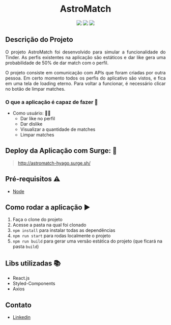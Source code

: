 <h1 align="center"> AstroMatch </h1>

<p align="center"><img src="https://img.shields.io/static/v1?label=react&message=framework&color=blue&style=flat&logo=REACT"/>
<img src="https://img.shields.io/static/v1?label=styled-components&message=lib&color=pink&style=flat&logo=STYLED-COMPONENTS"/>
<img src="https://img.shields.io/static/v1?label=axios&message=lib&color=black&style=flat&logo=AXIOS"/>



## Descrição do Projeto
<p align="justify"> O projeto AstroMatch foi desenvolvido para simular a funcionalidade do Tinder. As perfis existentes na aplicação são estáticos e dar like gera uma probabilidade de 50% de dar match com o perfil. </p>
<p align="justify">O projeto consiste em comunicação com APIs que foram criadas por outra pessoa. Em certo momento todos os perfis do aplicativo são vistos, e fica em uma tela de loading eterno. Para voltar a funcionar, é necessário clicar no botão de limpar matches.</p>

### O que a aplicação é capaz de fazer :checkered_flag:
- Como usuário: :ok_woman:
    - Dar like no perfil
    - Dar dislike
    - Visualizar a quantidade de matches
    - Limpar matches
    
## Deploy da Aplicação com Surge: :dash:

> http://astromatch-hyago.surge.sh/

## Pré-requisitos :warning:

- [Node](https://nodejs.org/en/download/)

## Como rodar a aplicação :arrow_forward:
   1. Faça o clone do projeto
   2. Acesse a pasta na qual foi clonado
   3. `npm install` para instalar todas as dependências
   4. ````npm run start```` para rodas localmente o projeto
   5. `npm run build` para gerar uma versão estática do projeto (que ficará na pasta `build`)
    
## Libs utilizadas :books:

- React.js
- Styled-Components
- Axios

## Contato
- [Linkedin](https://www.linkedin.com/in/hyago-ribeiro/)
